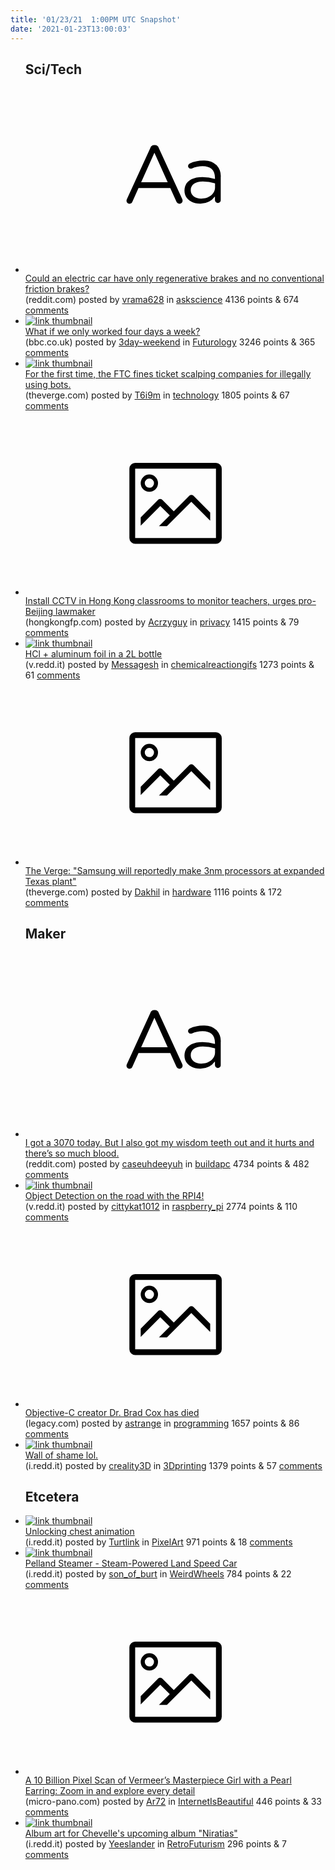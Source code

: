```yaml
---
title: '01/23/21  1:00PM UTC Snapshot'
date: '2021-01-23T13:00:03'
---
```

<ul>
<h2>Sci/Tech</h2>

<li><a href='https://www.reddit.com/r/askscience/comments/l2tdk4/could_an_electric_car_have_only_regenerative/'><svg version='1.1' viewBox='-34 -12 104 64' preserveAspectRatio='xMidYMid slice' xmlns='http://www.w3.org/2000/svg' xmlns:xlink='http://www.w3.org/1999/xlink'>
    <title>text link thumbnail</title>
    <path d='M12.19,8.84a1.45,1.45,0,0,0-1.4-1h-.12a1.46,1.46,0,0,0-1.42,1L1.14,26.56a1.29,1.29,0,0,0-.14.59,1,1,0,0,0,1,1,1.12,1.12,0,0,0,1.08-.77l2.08-4.65h11l2.08,4.59a1.24,1.24,0,0,0,1.12.83,1.08,1.08,0,0,0,1.08-1.08,1.64,1.64,0,0,0-.14-.57ZM6.08,20.71l4.59-10.22,4.6,10.22Z'>
    </path>
    <path d='M32.24,14.78A6.35,6.35,0,0,0,27.6,13.2a11.36,11.36,0,0,0-4.7,1,1,1,0,0,0-.58.89,1,1,0,0,0,.94.92,1.23,1.23,0,0,0,.39-.08,8.87,8.87,0,0,1,3.72-.81c2.7,0,4.28,1.33,4.28,3.92v.5a15.29,15.29,0,0,0-4.42-.61c-3.64,0-6.14,1.61-6.14,4.64v.05c0,2.95,2.7,4.48,5.37,4.48a6.29,6.29,0,0,0,5.19-2.48V26.9a1,1,0,0,0,1,1,1,1,0,0,0,1-1.06V19A5.71,5.71,0,0,0,32.24,14.78Zm-.56,7.7c0,2.28-2.17,3.89-4.81,3.89-1.94,0-3.61-1.06-3.61-2.86v-.06c0-1.8,1.5-3,4.2-3a15.2,15.2,0,0,1,4.22.61Z'>
    </path>
    </svg></a><div><div class='linkTitle'><a href='https://www.reddit.com/r/askscience/comments/l2tdk4/could_an_electric_car_have_only_regenerative/'>Could an electric car have only regenerative brakes and no conventional friction brakes?</a></div>(reddit.com) posted by <a href='https://www.reddit.com/user/vrama628'>vrama628</a> in <a href='https://www.reddit.com/r/askscience'>askscience</a> 4136 points & 674 <a href='https://www.reddit.com/r/askscience/comments/l2tdk4/could_an_electric_car_have_only_regenerative/'>comments</a></div></li>

<li><a href='https://www.bbc.co.uk/bbcthree/article/fc8830f5-2e31-445c-a9c0-b1caf06761a3'><img src='https://b.thumbs.redditmedia.com/36-KbgsGAoxnkudgX90ti6rZnTMYY81v4oNmSpL8zPE.jpg' alt='link thumbnail'></a><div><div class='linkTitle'><a href='https://www.bbc.co.uk/bbcthree/article/fc8830f5-2e31-445c-a9c0-b1caf06761a3'>What if we only worked four days a week?</a></div>(bbc.co.uk) posted by <a href='https://www.reddit.com/user/3day-weekend'>3day-weekend</a> in <a href='https://www.reddit.com/r/Futurology'>Futurology</a> 3246 points & 365 <a href='https://www.reddit.com/r/Futurology/comments/l347oy/what_if_we_only_worked_four_days_a_week/'>comments</a></div></li>

<li><a href='https://www.theverge.com/2021/1/22/22244563/ftc-ticket-scalping-bots-act-first-fine'><img src='https://b.thumbs.redditmedia.com/tWSYDNsOKtrTILZamEVwiV6Ja0WsoYq3CFKG1HuI0Xk.jpg' alt='link thumbnail'></a><div><div class='linkTitle'><a href='https://www.theverge.com/2021/1/22/22244563/ftc-ticket-scalping-bots-act-first-fine'>For the first time, the FTC fines ticket scalping companies for illegally using bots.</a></div>(theverge.com) posted by <a href='https://www.reddit.com/user/T6i9m'>T6i9m</a> in <a href='https://www.reddit.com/r/technology'>technology</a> 1805 points & 67 <a href='https://www.reddit.com/r/technology/comments/l2ws4r/for_the_first_time_the_ftc_fines_ticket_scalping/'>comments</a></div></li>

<li><a href='https://hongkongfp.com/2021/01/22/install-cctv-in-hong-kong-classrooms-to-monitor-teachers-urges-pro-beijing-lawmaker/'><svg version='1.1' viewBox='-34 -14 104 64' preserveAspectRatio='xMidYMid meet' xmlns='http://www.w3.org/2000/svg' xmlns:xlink='http://www.w3.org/1999/xlink'>
    <title>link thumbnail</title>
    <path d='M32,4H4A2,2,0,0,0,2,6V30a2,2,0,0,0,2,2H32a2,2,0,0,0,2-2V6A2,2,0,0,0,32,4ZM4,30V6H32V30Z'></path>
    <path d='M8.92,14a3,3,0,1,0-3-3A3,3,0,0,0,8.92,14Zm0-4.6A1.6,1.6,0,1,1,7.33,11,1.6,1.6,0,0,1,8.92,9.41Z'></path>
    <path d='M22.78,15.37l-5.4,5.4-4-4a1,1,0,0,0-1.41,0L5.92,22.9v2.83l6.79-6.79L16,22.18l-3.75,3.75H15l8.45-8.45L30,24V21.18l-5.81-5.81A1,1,0,0,0,22.78,15.37Z'></path>
    </svg></a><div><div class='linkTitle'><a href='https://hongkongfp.com/2021/01/22/install-cctv-in-hong-kong-classrooms-to-monitor-teachers-urges-pro-beijing-lawmaker/'>Install CCTV in Hong Kong classrooms to monitor teachers, urges pro-Beijing lawmaker</a></div>(hongkongfp.com) posted by <a href='https://www.reddit.com/user/Acrzyguy'>Acrzyguy</a> in <a href='https://www.reddit.com/r/privacy'>privacy</a> 1415 points & 79 <a href='https://www.reddit.com/r/privacy/comments/l2rgzt/install_cctv_in_hong_kong_classrooms_to_monitor/'>comments</a></div></li>

<li><a href='https://v.redd.it/4cb1bqyqgyc61'><img src='https://a.thumbs.redditmedia.com/6HQHt-_ptg9QlC62YIM2vFoSB7ga6guLB0xcYR1qW48.jpg' alt='link thumbnail'></a><div><div class='linkTitle'><a href='https://v.redd.it/4cb1bqyqgyc61'>HCl + aluminum foil in a 2L bottle</a></div>(v.redd.it) posted by <a href='https://www.reddit.com/user/Messagesh'>Messagesh</a> in <a href='https://www.reddit.com/r/chemicalreactiongifs'>chemicalreactiongifs</a> 1273 points & 61 <a href='https://www.reddit.com/r/chemicalreactiongifs/comments/l2y1p3/hcl_aluminum_foil_in_a_2l_bottle/'>comments</a></div></li>

<li><a href='https://www.theverge.com/2021/1/22/22243994/samsung-chipmaking-texas-plant-3nm-10-billion-report'><svg version='1.1' viewBox='-34 -14 104 64' preserveAspectRatio='xMidYMid meet' xmlns='http://www.w3.org/2000/svg' xmlns:xlink='http://www.w3.org/1999/xlink'>
    <title>link thumbnail</title>
    <path d='M32,4H4A2,2,0,0,0,2,6V30a2,2,0,0,0,2,2H32a2,2,0,0,0,2-2V6A2,2,0,0,0,32,4ZM4,30V6H32V30Z'></path>
    <path d='M8.92,14a3,3,0,1,0-3-3A3,3,0,0,0,8.92,14Zm0-4.6A1.6,1.6,0,1,1,7.33,11,1.6,1.6,0,0,1,8.92,9.41Z'></path>
    <path d='M22.78,15.37l-5.4,5.4-4-4a1,1,0,0,0-1.41,0L5.92,22.9v2.83l6.79-6.79L16,22.18l-3.75,3.75H15l8.45-8.45L30,24V21.18l-5.81-5.81A1,1,0,0,0,22.78,15.37Z'></path>
    </svg></a><div><div class='linkTitle'><a href='https://www.theverge.com/2021/1/22/22243994/samsung-chipmaking-texas-plant-3nm-10-billion-report'>The Verge: "Samsung will reportedly make 3nm processors at expanded Texas plant"</a></div>(theverge.com) posted by <a href='https://www.reddit.com/user/Dakhil'>Dakhil</a> in <a href='https://www.reddit.com/r/hardware'>hardware</a> 1116 points & 172 <a href='https://www.reddit.com/r/hardware/comments/l2nq9l/the_verge_samsung_will_reportedly_make_3nm/'>comments</a></div></li>

<h2>Maker</h2>

<li><a href='https://www.reddit.com/r/buildapc/comments/l30o0h/i_got_a_3070_today_but_i_also_got_my_wisdom_teeth/'><svg version='1.1' viewBox='-34 -12 104 64' preserveAspectRatio='xMidYMid slice' xmlns='http://www.w3.org/2000/svg' xmlns:xlink='http://www.w3.org/1999/xlink'>
    <title>text link thumbnail</title>
    <path d='M12.19,8.84a1.45,1.45,0,0,0-1.4-1h-.12a1.46,1.46,0,0,0-1.42,1L1.14,26.56a1.29,1.29,0,0,0-.14.59,1,1,0,0,0,1,1,1.12,1.12,0,0,0,1.08-.77l2.08-4.65h11l2.08,4.59a1.24,1.24,0,0,0,1.12.83,1.08,1.08,0,0,0,1.08-1.08,1.64,1.64,0,0,0-.14-.57ZM6.08,20.71l4.59-10.22,4.6,10.22Z'>
    </path>
    <path d='M32.24,14.78A6.35,6.35,0,0,0,27.6,13.2a11.36,11.36,0,0,0-4.7,1,1,1,0,0,0-.58.89,1,1,0,0,0,.94.92,1.23,1.23,0,0,0,.39-.08,8.87,8.87,0,0,1,3.72-.81c2.7,0,4.28,1.33,4.28,3.92v.5a15.29,15.29,0,0,0-4.42-.61c-3.64,0-6.14,1.61-6.14,4.64v.05c0,2.95,2.7,4.48,5.37,4.48a6.29,6.29,0,0,0,5.19-2.48V26.9a1,1,0,0,0,1,1,1,1,0,0,0,1-1.06V19A5.71,5.71,0,0,0,32.24,14.78Zm-.56,7.7c0,2.28-2.17,3.89-4.81,3.89-1.94,0-3.61-1.06-3.61-2.86v-.06c0-1.8,1.5-3,4.2-3a15.2,15.2,0,0,1,4.22.61Z'>
    </path>
    </svg></a><div><div class='linkTitle'><a href='https://www.reddit.com/r/buildapc/comments/l30o0h/i_got_a_3070_today_but_i_also_got_my_wisdom_teeth/'>I got a 3070 today. But I also got my wisdom teeth out and it hurts and there’s so much blood.</a></div>(reddit.com) posted by <a href='https://www.reddit.com/user/caseuhdeeyuh'>caseuhdeeyuh</a> in <a href='https://www.reddit.com/r/buildapc'>buildapc</a> 4734 points & 482 <a href='https://www.reddit.com/r/buildapc/comments/l30o0h/i_got_a_3070_today_but_i_also_got_my_wisdom_teeth/'>comments</a></div></li>

<li><a href='https://v.redd.it/xnd4deiidyc61'><img src='https://b.thumbs.redditmedia.com/apJw709QYFy76TrBlDEWxlpiPKIorQds_yT2IoobGww.jpg' alt='link thumbnail'></a><div><div class='linkTitle'><a href='https://v.redd.it/xnd4deiidyc61'>Object Detection on the road with the RPI4!</a></div>(v.redd.it) posted by <a href='https://www.reddit.com/user/cittykat1012'>cittykat1012</a> in <a href='https://www.reddit.com/r/raspberry_pi'>raspberry_pi</a> 2774 points & 110 <a href='https://www.reddit.com/r/raspberry_pi/comments/l2xona/object_detection_on_the_road_with_the_rpi4/'>comments</a></div></li>

<li><a href='https://www.legacy.com/us/obituaries/scnow/name/brad-cox-obituary?pid=197454225'><svg version='1.1' viewBox='-34 -14 104 64' preserveAspectRatio='xMidYMid meet' xmlns='http://www.w3.org/2000/svg' xmlns:xlink='http://www.w3.org/1999/xlink'>
    <title>link thumbnail</title>
    <path d='M32,4H4A2,2,0,0,0,2,6V30a2,2,0,0,0,2,2H32a2,2,0,0,0,2-2V6A2,2,0,0,0,32,4ZM4,30V6H32V30Z'></path>
    <path d='M8.92,14a3,3,0,1,0-3-3A3,3,0,0,0,8.92,14Zm0-4.6A1.6,1.6,0,1,1,7.33,11,1.6,1.6,0,0,1,8.92,9.41Z'></path>
    <path d='M22.78,15.37l-5.4,5.4-4-4a1,1,0,0,0-1.41,0L5.92,22.9v2.83l6.79-6.79L16,22.18l-3.75,3.75H15l8.45-8.45L30,24V21.18l-5.81-5.81A1,1,0,0,0,22.78,15.37Z'></path>
    </svg></a><div><div class='linkTitle'><a href='https://www.legacy.com/us/obituaries/scnow/name/brad-cox-obituary?pid=197454225'>Objective-C creator Dr. Brad Cox has died</a></div>(legacy.com) posted by <a href='https://www.reddit.com/user/astrange'>astrange</a> in <a href='https://www.reddit.com/r/programming'>programming</a> 1657 points & 86 <a href='https://www.reddit.com/r/programming/comments/l30yim/objectivec_creator_dr_brad_cox_has_died/'>comments</a></div></li>

<li><a href='https://i.redd.it/8vpi0odh20d61.png'><img src='https://b.thumbs.redditmedia.com/kMhy6eRlMSQD4-Fy99NghN5sGA_dFRLofcWQx4bphTw.jpg' alt='link thumbnail'></a><div><div class='linkTitle'><a href='https://i.redd.it/8vpi0odh20d61.png'>Wall of shame lol.</a></div>(i.redd.it) posted by <a href='https://www.reddit.com/user/creality3D'>creality3D</a> in <a href='https://www.reddit.com/r/3Dprinting'>3Dprinting</a> 1379 points & 57 <a href='https://www.reddit.com/r/3Dprinting/comments/l340e7/wall_of_shame_lol/'>comments</a></div></li>

<h2>Etcetera</h2>

<li><a href='https://i.redd.it/io2aw3xw6wc61.gif'><img src='https://b.thumbs.redditmedia.com/z_DmJGWqHBkoZiIZPCDFzi5FMMaLyPg5SDMt1MLVFyU.jpg' alt='link thumbnail'></a><div><div class='linkTitle'><a href='https://i.redd.it/io2aw3xw6wc61.gif'>Unlocking chest animation</a></div>(i.redd.it) posted by <a href='https://www.reddit.com/user/Turtlink'>Turtlink</a> in <a href='https://www.reddit.com/r/PixelArt'>PixelArt</a> 971 points & 18 <a href='https://www.reddit.com/r/PixelArt/comments/l2omh0/unlocking_chest_animation/'>comments</a></div></li>

<li><a href='https://i.redd.it/zzq359wbkxc61.jpg'><img src='https://b.thumbs.redditmedia.com/hU2V6RqwRgGsFqdlgGLsxc04VhzjQ_Q3cR25KlLHkBM.jpg' alt='link thumbnail'></a><div><div class='linkTitle'><a href='https://i.redd.it/zzq359wbkxc61.jpg'>Pelland Steamer - Steam-Powered Land Speed Car</a></div>(i.redd.it) posted by <a href='https://www.reddit.com/user/son_of_burt'>son_of_burt</a> in <a href='https://www.reddit.com/r/WeirdWheels'>WeirdWheels</a> 784 points & 22 <a href='https://www.reddit.com/r/WeirdWheels/comments/l2ua8a/pelland_steamer_steampowered_land_speed_car/'>comments</a></div></li>

<li><a href='https://www.micro-pano.com/pearl/index.html'><svg version='1.1' viewBox='-34 -14 104 64' preserveAspectRatio='xMidYMid meet' xmlns='http://www.w3.org/2000/svg' xmlns:xlink='http://www.w3.org/1999/xlink'>
    <title>link thumbnail</title>
    <path d='M32,4H4A2,2,0,0,0,2,6V30a2,2,0,0,0,2,2H32a2,2,0,0,0,2-2V6A2,2,0,0,0,32,4ZM4,30V6H32V30Z'></path>
    <path d='M8.92,14a3,3,0,1,0-3-3A3,3,0,0,0,8.92,14Zm0-4.6A1.6,1.6,0,1,1,7.33,11,1.6,1.6,0,0,1,8.92,9.41Z'></path>
    <path d='M22.78,15.37l-5.4,5.4-4-4a1,1,0,0,0-1.41,0L5.92,22.9v2.83l6.79-6.79L16,22.18l-3.75,3.75H15l8.45-8.45L30,24V21.18l-5.81-5.81A1,1,0,0,0,22.78,15.37Z'></path>
    </svg></a><div><div class='linkTitle'><a href='https://www.micro-pano.com/pearl/index.html'>A 10 Billion Pixel Scan of Vermeer’s Masterpiece Girl with a Pearl Earring: Zoom in and explore every detail</a></div>(micro-pano.com) posted by <a href='https://www.reddit.com/user/Ar72'>Ar72</a> in <a href='https://www.reddit.com/r/InternetIsBeautiful'>InternetIsBeautiful</a> 446 points & 33 <a href='https://www.reddit.com/r/InternetIsBeautiful/comments/l2scxm/a_10_billion_pixel_scan_of_vermeers_masterpiece/'>comments</a></div></li>

<li><a href='https://i.redd.it/b4k81luahxc61.jpg'><img src='https://b.thumbs.redditmedia.com/maD54d-UW_8t4Wcvmj9rAM21tzrY9biKuTyD7iyv45U.jpg' alt='link thumbnail'></a><div><div class='linkTitle'><a href='https://i.redd.it/b4k81luahxc61.jpg'>Album art for Chevelle's upcoming album "Niratias"</a></div>(i.redd.it) posted by <a href='https://www.reddit.com/user/Yeeslander'>Yeeslander</a> in <a href='https://www.reddit.com/r/RetroFuturism'>RetroFuturism</a> 296 points & 7 <a href='https://www.reddit.com/r/RetroFuturism/comments/l2ty82/album_art_for_chevelles_upcoming_album_niratias/'>comments</a></div></li>

</ul>
